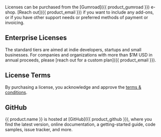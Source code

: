 Licenses can be purchased from the [Gumroad]({{ product_gumroad }}) e-shop. [Reach out]({{ product_email }}) if you want to include any add-ons, or if you have other support needs or preferred methods of payment or invoicing.


## Enterprise Licenses

The standard tiers are aimed at indie developers, startups and small businesses. For companies and organizations with more than $1M USD in annual proceeds, please [reach out for a custom plan]({{ product_email }}).


## License Terms

By purchasing a license, you acknowledge and approve the [ terms & conditions](terms).


## GitHub

{{ product.name }} is hosted at [GitHub]({{ product_github }}), where you find the latest version, online documentation, a getting-started guide, code samples, issue tracker, and more.
